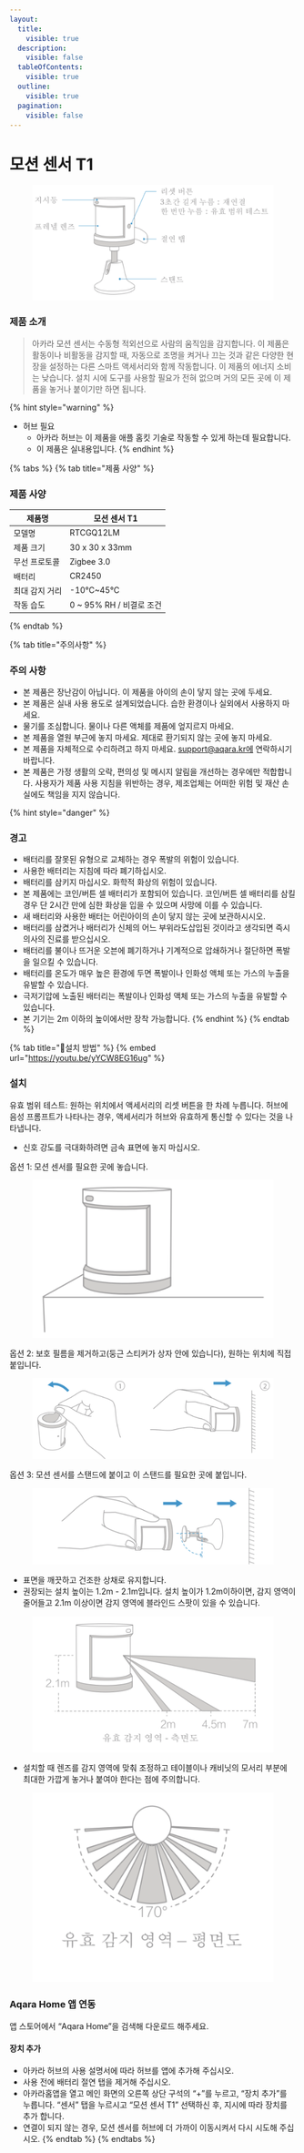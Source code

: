 ```yaml
---
layout:
  title:
    visible: true
  description:
    visible: false
  tableOfContents:
    visible: true
  outline:
    visible: true
  pagination:
    visible: false
---
```


# 모션 센서 T1

<figure><img src="../.gitbook/assets/image (44).png" alt=""><figcaption></figcaption></figure>

### 제품 소개

> 아카라 모션 센서는 수동형 적외선으로 사람의 움직임을 감지합니다. 이 제품은 활동이나 비활동을 감지할 때, 자동으로 조명을 켜거나 끄는 것과 같은 다양한 현장을 설정하는 다른 스마트 액세서리와 함께 작동합니다. 이 제품의 에너지 소비는 낮습니다. 설치 시에 도구를 사용할 필요가 전혀 없으며 거의 모든 곳에 이 제품을 놓거나 붙이기만 하면 됩니다.

{% hint style="warning" %}
* 허브 필요
  * 아카라 허브는 이 제품을 애플 홈킷 기술로 작동할 수 있게 하는데 필요합니다.
  * 이 제품은 실내용입니다.
{% endhint %}

{% tabs %}
{% tab title="제품 사양" %}
### 제품 사양

| 제품명      | 모션 센서 T1             |
| -------- | -------------------- |
| 모델명      | RTCGQ12LM            |
| 제품 크기    | 30 x 30 x 33mm       |
| 무선 프로토콜  | Zigbee 3.0           |
| 배터리      | CR2450               |
| 최대 감지 거리 | -10°C\~45°C          |
| 작동 습도    | 0 \~ 95% RH / 비결로 조건 |
{% endtab %}

{% tab title="주의사항" %}
### 주의 사항

* 본 제품은 장난감이 아닙니다. 이 제품을 아이의 손이 닿지 않는 곳에 두세요.
* 본 제품은 실내 사용 용도로 설계되었습니다. 습한 환경이나 실외에서 사용하지 마세요.
* 물기를 조심합니다. 물이나 다른 액체를 제품에 엎지르지 마세요.
* 본 제품을 열원 부근에 놓지 마세요. 제대로 환기되지 않는 곳에 놓지 마세요.
* 본 제품을 자체적으로 수리하려고 하지 마세요. support@aqara.kr에 연락하시기 바랍니다.
* 본 제품은 가정 생활의 오락, 편의성 및 메시지 알림을 개선하는 경우에만 적합합니다. 사용자가 제품 사용 지침을 위반하는 경우, 제조업체는 어떠한 위험 및 재산 손실에도 책임을 지지 않습니다.

{% hint style="danger" %}
### 경고

* 배터리를 잘못된 유형으로 교체하는 경우 폭발의 위험이 있습니다.
* 사용한 배터리는 지침에 따라 폐기하십시오.
* 배터리를 삼키지 마십시오. 화학적 화상의 위험이 있습니다.
* 본 제품에는 코인/버튼 셀 배터리가 포함되어 있습니다. 코인/버튼 셀 배터리를 삼킬 경우 단 2시간 만에 심한 화상을 입을 수 있으며 사망에 이를 수 있습니다.
* 새 배터리와 사용한 배터는 어린아이의 손이 닿지 않는 곳에 보관하시시오.
* 배터리를 삼켰거나 배터리가 신체의 어느 부위라도삽입된 것이라고 생각되면 즉시 의사의 진료를 받으십시오.
* 배터리를 불이나 뜨거운 오븐에 폐기하거나 기계적으로 압쇄하거나 절단하면 폭발을 일으킬 수 있습니다.
* 배터리를 온도가 매우 높은 환경에 두면 폭발이나 인화성 액체 또는 가스의 누출을 유발할 수 있습니다.
* 극저기압에 노출된 배터리는 폭발이나 인화성 액체 또는 가스의 누출을 유발할 수 있습니다.
* 본 기기는 2m 이하의 높이에서만 장착 가능합니다.
{% endhint %}
{% endtab %}

{% tab title="설치 방법" %}
{% embed url="https://youtu.be/yYCW8EG16ug" %}

### 설치

유효 범위 테스트: 원하는 위치에서 액세서리의 리셋 버튼을 한 차례 누릅니다. 허브에 음성 프롬프트가 나타나는 경우, 액세서리가 허브와 유효하게 통신할 수 있다는 것을 나타냅니다.

* 신호 강도를 극대화하려면 금속 표면에 놓지 마십시오.

옵션 1: 모션 센서를 필요한 곳에 놓습니다.

<figure><img src="../.gitbook/assets/image (47).png" alt=""><figcaption></figcaption></figure>

옵션 2: 보호 필름을 제거하고(둥근 스티커가 상자 안에 있습니다), 원하는 위치에 직접 붙입니다.

<figure><img src="../.gitbook/assets/image (48).png" alt=""><figcaption></figcaption></figure>

옵션 3: 모션 센서를 스탠드에 붙이고 이 스탠드를 필요한 곳에 붙입니다.

<figure><img src="../.gitbook/assets/image (49).png" alt=""><figcaption></figcaption></figure>

* 표면을 깨끗하고 건조한 상채로 유지합니다.
* 권장되는 설치 높이는 1.2m - 2.1m입니다. 설치 높이가 1.2m이하이면, 감지 영역이 줄어들고 2.1m 이상이면 감지 영역에 블라인드 스팟이 있을 수 있습니다.

<figure><img src="../.gitbook/assets/image (50).png" alt=""><figcaption></figcaption></figure>

* 설치할 때 렌즈를 감지 영역에 맞춰 조정하고 테이블이나 캐비닛의 모서리 부분에 최대한 가깝게 놓거나 붙여야 한다는 점에 주의합니다.

<figure><img src="../.gitbook/assets/image (51).png" alt=""><figcaption></figcaption></figure>

### Aqara Home 앱 연동

앱 스토어에서 “Aqara Home”을 검색해 다운로드 해주세요.

#### 장치 추가

* 아카라 허브의 사용 설명서에 따라 허브를 앱에 추가해 주십시오.
* 사용 전에 배터리 절연 탭을 제거해 주십시오.
* 아카라홈앱을 열고 메인 화면의 오른쪽 상단 구석의 “+”를 누르고, “장치 추가”를 누릅니다. “센서” 탭을 누르시고 “모션 센서 T1” 선택하신 후, 지시에 따라 장치를 추가 합니다.
* 연결이 되지 않는 경우, 모션 센서를 허브에 더 가까이 이동시켜서 다시 시도해 주십시오.
{% endtab %}
{% endtabs %}
